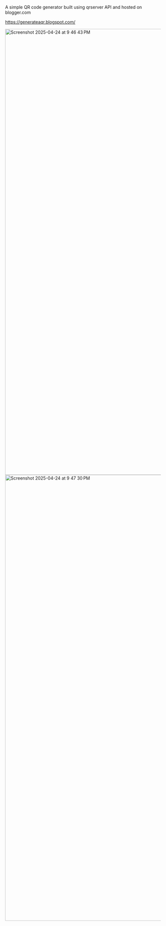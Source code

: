 A simple QR code generator built using qrserver API and hosted on blogger.com

https://generateaqr.blogspot.com/

<img width="1440" alt="Screenshot 2025-04-24 at 9 46 43 PM" src="https://github.com/user-attachments/assets/61486f11-3292-4536-990c-3e00ed7821a2" />

<img width="1440" alt="Screenshot 2025-04-24 at 9 47 30 PM" src="https://github.com/user-attachments/assets/c9c78bce-e284-444c-ab87-13a04b6bcfbe" />
